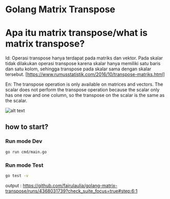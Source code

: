 # Golang Matrix Transpose

# Apa itu matrix transpose/what is matrix transpose?
Id:
Operasi transpose hanya terdapat pada matriks dan vektor. Pada skalar tidak dilakukan operasi transpose karena skalar hanya memiliki satu baris dan satu kolom, sehingga transpose pada skalar sama dengan skalar tersebut.
[https://www.rumusstatistik.com/2016/10/transpose-matriks.html]

En:
The transpose operation is only available on matrices and vectors. The scalar does not perform the transpose operation because the scalar only has one row and one column, so the transpose on the scalar is the same as the scalar.


![alt text](https://cdn.staticaly.com/img/1.bp.blogspot.com/-w8c0f0iRwdo/WAZFQri16BI/AAAAAAAABTA/baeid-aNt6kUNXmGKiVLEEwvCF545goywCLcB/s1600/matriks-simetris-2.PNG)


## how to start?
### Run mode Dev
```bash
go run cmd/main.go
```

### Run mode Test
```bash
go test -v
```
output : https://github.com/fajrulaulia/golang-matrix-transpose/runs/4368031739?check_suite_focus=true#step:6:1
